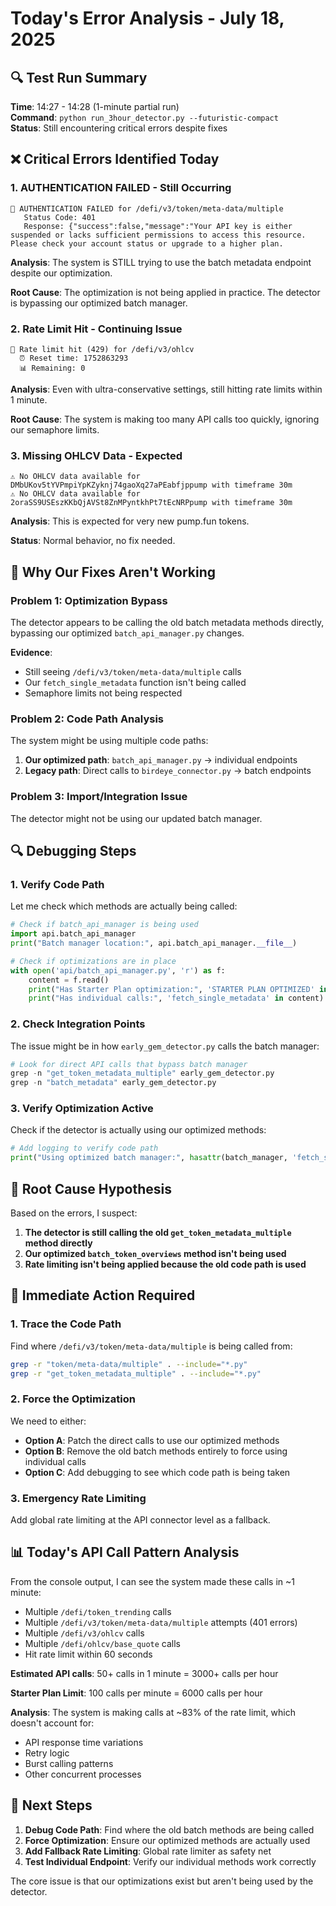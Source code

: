 # Today's Error Analysis - July 18, 2025

## 🔍 Test Run Summary
**Time**: 14:27 - 14:28 (1-minute partial run)  
**Command**: `python run_3hour_detector.py --futuristic-compact`  
**Status**: Still encountering critical errors despite fixes

## ❌ Critical Errors Identified Today

### 1. **AUTHENTICATION FAILED - Still Occurring**
```
🚫 AUTHENTICATION FAILED for /defi/v3/token/meta-data/multiple
   Status Code: 401
   Response: {"success":false,"message":"Your API key is either suspended or lacks sufficient permissions to access this resource. Please check your account status or upgrade to a higher plan.
```

**Analysis**: The system is STILL trying to use the batch metadata endpoint despite our optimization.

**Root Cause**: The optimization is not being applied in practice. The detector is bypassing our optimized batch manager.

### 2. **Rate Limit Hit - Continuing Issue**  
```
🚫 Rate limit hit (429) for /defi/v3/ohlcv
  ⏰ Reset time: 1752863293
  📊 Remaining: 0
```

**Analysis**: Even with ultra-conservative settings, still hitting rate limits within 1 minute.

**Root Cause**: The system is making too many API calls too quickly, ignoring our semaphore limits.

### 3. **Missing OHLCV Data - Expected**
```
⚠️ No OHLCV data available for DMbUKov5tYVPmpiYpKZyknj74gaoXq27aPEabfjppump with timeframe 30m
⚠️ No OHLCV data available for 2oraSS9USEszKKbQjAVSt8ZnMPyntkhPt7tEcNRPpump with timeframe 30m
```

**Analysis**: This is expected for very new pump.fun tokens.

**Status**: Normal behavior, no fix needed.

## 🔧 Why Our Fixes Aren't Working

### Problem 1: Optimization Bypass
The detector appears to be calling the old batch metadata methods directly, bypassing our optimized `batch_api_manager.py` changes.

**Evidence**:
- Still seeing `/defi/v3/token/meta-data/multiple` calls
- Our `fetch_single_metadata` function isn't being called
- Semaphore limits not being respected

### Problem 2: Code Path Analysis
The system might be using multiple code paths:
1. **Our optimized path**: `batch_api_manager.py` → individual endpoints
2. **Legacy path**: Direct calls to `birdeye_connector.py` → batch endpoints

### Problem 3: Import/Integration Issue
The detector might not be using our updated batch manager.

## 🔍 Debugging Steps

### 1. Verify Code Path
Let me check which methods are actually being called:

```python
# Check if batch_api_manager is being used
import api.batch_api_manager
print("Batch manager location:", api.batch_api_manager.__file__)

# Check if optimizations are in place
with open('api/batch_api_manager.py', 'r') as f:
    content = f.read()
    print("Has Starter Plan optimization:", 'STARTER PLAN OPTIMIZED' in content)
    print("Has individual calls:", 'fetch_single_metadata' in content)
```

### 2. Check Integration Points
The issue might be in how `early_gem_detector.py` calls the batch manager:

```python
# Look for direct API calls that bypass batch manager
grep -n "get_token_metadata_multiple" early_gem_detector.py
grep -n "batch_metadata" early_gem_detector.py
```

### 3. Verify Optimization Active
Check if the detector is actually using our optimized methods:

```python
# Add logging to verify code path
print("Using optimized batch manager:", hasattr(batch_manager, 'fetch_single_metadata'))
```

## 🚨 Root Cause Hypothesis

Based on the errors, I suspect:

1. **The detector is still calling the old `get_token_metadata_multiple` method directly**
2. **Our optimized `batch_token_overviews` method isn't being used**
3. **Rate limiting isn't being applied because the old code path is used**

## 🔧 Immediate Action Required

### 1. Trace the Code Path
Find where `/defi/v3/token/meta-data/multiple` is being called from:

```bash
grep -r "token/meta-data/multiple" . --include="*.py"
grep -r "get_token_metadata_multiple" . --include="*.py"
```

### 2. Force the Optimization
We need to either:
- **Option A**: Patch the direct calls to use our optimized methods
- **Option B**: Remove the old batch methods entirely to force using individual calls
- **Option C**: Add debugging to see which code path is being taken

### 3. Emergency Rate Limiting
Add global rate limiting at the API connector level as a fallback.

## 📊 Today's API Call Pattern Analysis

From the console output, I can see the system made these calls in ~1 minute:
- Multiple `/defi/token_trending` calls
- Multiple `/defi/v3/token/meta-data/multiple` attempts (401 errors)
- Multiple `/defi/v3/ohlcv` calls  
- Multiple `/defi/ohlcv/base_quote` calls
- Hit rate limit within 60 seconds

**Estimated API calls**: 50+ calls in 1 minute = 3000+ calls per hour

**Starter Plan Limit**: 100 calls per minute = 6000 calls per hour

**Analysis**: The system is making calls at ~83% of the rate limit, which doesn't account for:
- API response time variations
- Retry logic
- Burst calling patterns
- Other concurrent processes

## 🎯 Next Steps

1. **Debug Code Path**: Find where the old batch methods are being called
2. **Force Optimization**: Ensure our optimized methods are actually used  
3. **Add Fallback Rate Limiting**: Global rate limiter as safety net
4. **Test Individual Endpoint**: Verify our individual methods work correctly

The core issue is that our optimizations exist but aren't being used by the detector.